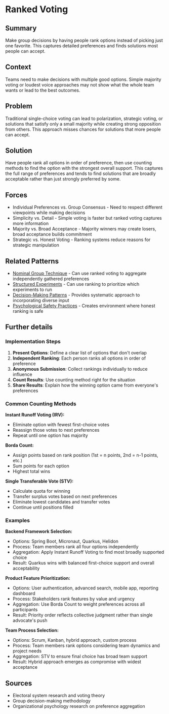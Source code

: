 ---
---
# Ranked Voting

## Summary
Make group decisions by having people rank options instead of picking just one favorite. This captures detailed preferences and finds solutions most people can accept.

## Context
Teams need to make decisions with multiple good options. Simple majority voting or loudest voice approaches may not show what the whole team wants or lead to the best outcomes.

## Problem
Traditional single-choice voting can lead to polarization, strategic voting, or solutions that satisfy only a small majority while creating strong opposition from others. This approach misses chances for solutions that more people can accept.

## Solution
Have people rank all options in order of preference, then use counting methods to find the option with the strongest overall support. This captures the full range of preferences and tends to find solutions that are broadly acceptable rather than just strongly preferred by some.

## Forces
- Individual Preferences vs. Group Consensus - Need to respect different viewpoints while making decisions
- Simplicity vs. Detail - Simple voting is faster but ranked voting captures more information
- Majority vs. Broad Acceptance - Majority winners may create losers, broad acceptance builds commitment
- Strategic vs. Honest Voting - Ranking systems reduce reasons for strategic manipulation

## Related Patterns
- [Nominal Group Technique](nominal-group-technique.md) - Can use ranked voting to aggregate independently gathered preferences
- [Structured Experiments](structured-experiments.md) - Can use ranking to prioritize which experiments to run
- [Decision-Making Patterns](decision-making-patterns.md) - Provides systematic approach to incorporating diverse input
- [Psychological Safety Practices](psychological-safety-practices.md) - Creates environment where honest ranking is safe

## Further details

### Implementation Steps
1. **Present Options**: Define a clear list of options that don't overlap
2. **Independent Ranking**: Each person ranks all options in order of preference
3. **Anonymous Submission**: Collect rankings individually to reduce influence
4. **Count Results**: Use counting method right for the situation
5. **Share Results**: Explain how the winning option came from everyone's preferences

### Common Counting Methods
**Instant Runoff Voting (IRV):**
- Eliminate option with fewest first-choice votes
- Reassign those votes to next preferences
- Repeat until one option has majority

**Borda Count:**
- Assign points based on rank position (1st = n points, 2nd = n-1 points, etc.)
- Sum points for each option
- Highest total wins

**Single Transferable Vote (STV):**
- Calculate quota for winning
- Transfer surplus votes based on next preferences
- Eliminate lowest candidates and transfer votes
- Continue until positions filled

### Examples
**Backend Framework Selection:**
- Options: Spring Boot, Micronaut, Quarkus, Helidon
- Process: Team members rank all four options independently
- Aggregation: Apply Instant Runoff Voting to find most broadly supported choice
- Result: Quarkus wins with balanced first-choice support and overall acceptability

**Product Feature Prioritization:**
- Options: User authentication, advanced search, mobile app, reporting dashboard
- Process: Stakeholders rank features by value and urgency
- Aggregation: Use Borda Count to weight preferences across all participants
- Result: Priority order reflects collective judgment rather than single advocate's push

**Team Process Selection:**
- Options: Scrum, Kanban, hybrid approach, custom process
- Process: Team members rank options considering team dynamics and project needs
- Aggregation: STV to ensure final choice has broad team support
- Result: Hybrid approach emerges as compromise with widest acceptance

## Sources
- Electoral system research and voting theory
- Group decision-making methodology
- Organizational psychology research on preference aggregation